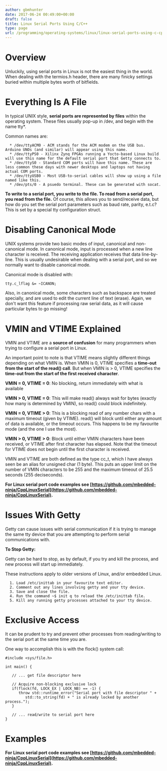 ```yaml
---
author: gbmhunter
date: 2017-06-24 00:49:00+00:00
draft: false
title: Linux Serial Ports Using C/C++
type: page
url: /programming/operating-systems/linux/linux-serial-ports-using-c-cpp
---
```


# Overview




Unluckily, using serial ports in Linux is not the easiest thing in the world. When dealing with the termios.h header, there are many finicky settings buried within multiple bytes worth of bitfields.




# Everything Is A File




In typical UNIX style, **serial ports are represented by files** within the operating system. These files usually pop-up in /dev, and begin with the name tty*.




Common names are:





	  * /dev/ttyACM0 - ACM stands for the ACM modem on the USB bus. Arduino UNOs (and similar) will appear using this name.
	  * /dev/ttyPS0 - Xilinx Zynq FPGAs running a Yocto-based Linux build will use this name for the default serial port that Getty connects to.
	  * /dev/ttyS0 - Standard COM ports will have this name. These are less common these days with newer desktops and laptops not having actual COM ports.
	  * /dev/ttyUSB0 - Most USB-to-serial cables will show up using a file named like this.
	  * /dev/pts/0 - A psuedo terminal. These can be generated with socat.



**To write to a serial port, you write to the file. To read from a serial port, you read from the file.** Of course, this allows you to send/receive data, but how do you set the serial port parameters such as baud rate, parity, e.t.c? This is set by a special tty configuration struct.




# Disabling Canonical Mode




UNIX systems provide two basic modes of input, canonical and non-canonical mode. In canonical mode, input is processed when a new line character is received. The receiving application receives that data line-by-line. This is usually undesirable when dealing with a serial port, and so we normally want to disable canonical mode.




Canonical mode is disabled with:



    
    tty.c_lflag &= ~ICANON;




Also, in canonical mode, some characters such as backspace are treated specially, and are used to edit the current line of text (erase). Again, we don't want this feature if processing raw serial data, as it will cause particular bytes to go missing!




# VMIN and VTIME Explained




VMIN and VTIME are a **source of confusion** for many programmers when trying to configure a serial port in Linux.




An important point to note is that VTIME means slightly different things depending on what VMIN is. When VMIN is 0, VTIME specifies a **time-out from the start of the read() call**. But when VMIN is > 0, VTIME specifies the **time-out from the start of the first received character**.




**VMIN = 0, VTIME = 0**: No blocking, return immediately with what is available  

 **VMIN > 0, VTIME = 0**: This will make read() always wait for bytes (exactly how many is determined by VMIN), so read() could block indefinitely.  

 **VMIN = 0, VTIME > 0**: This is a blocking read of any number chars with a maximum timeout (given by VTIME). read() will block until either any amount of data is available, or the timeout occurs. This happens to be my favourite mode (and the one I use the most).  

 **VMIN > 0, VTIME > 0**: Block until either VMIN characters have been received, or VTIME after first character has elapsed. Note that the timeout for VTIME does not begin until the first character is received.




VMIN and VTIME are both defined as the type cc_t, which I have always seen be an alias for unsigned char (1 byte). This puts an upper limit on the number of VMIN characters to be 255 and the maximum timeout of 25.5 seconds (255 deciseconds).




**For Linux serial port code examples see [https://github.com/mbedded-ninja/CppLinuxSerial](https://github.com/mbedded-ninja/CppLinuxSerial).**




# Issues With Getty




Getty can cause issues with serial communication if it is trying to manage the same tty device that you are attempting to perform serial communications with.




**To Stop Getty:**




Getty can be hard to stop, as by default, if you try and kill the process, and new process will start up immediately.




These instructions apply to older versions of Linux, and/or embedded Linux.





	  1. Load /etc/inittab in your favourite text editor.
	  2. Comment out any lines involving getty and your tty device.
	  3. Save and close the file.
	  4. Run the command ~$ init q to reload the /etc/inittab file.
	  5. Kill any running getty processes attached to your tty device.



# Exclusive Access




It can be prudent to try and prevent other processes from reading/writing to the serial port at the same time you are.




One way to accomplish this is with the flock() system call:



    
    #include <sys/file.h>
    
    int main() {
     
       // ... get file descriptor here
    
       // Acquire non-blocking exclusive lock
       if(flock(fd, LOCK_EX | LOCK_NB) == -1) {
          throw std::runtime_error("Serial port with file descriptor " + 
             std::to_string(fd) + " is already locked by another process.");
       }
    
       // ... read/write to serial port here
    }







# Examples




**For Linux serial port code examples see [https://github.com/mbedded-ninja/CppLinuxSerial](https://github.com/mbedded-ninja/CppLinuxSerial).**
